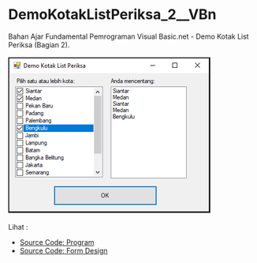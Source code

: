 # DemoKotakListPeriksa_2__VBn
Bahan Ajar Fundamental Pemrograman Visual Basic.net - Demo Kotak List Periksa (Bagian 2).<br><br>
<img src="https://github.com/RizkyKhapidsyah/DemoKotakListPeriksa_2__VBn/blob/master/Demo%20Kotak%20List%20Periksa/result/001.PNG"><br><br>
Lihat : <br>
- <a href="https://github.com/RizkyKhapidsyah/DemoKotakListPeriksa_2__VBn/blob/master/Demo%20Kotak%20List%20Periksa/Form1.vb">Source Code: Program</a><br>
- <a href="https://github.com/RizkyKhapidsyah/DemoKotakListPeriksa_2__VBn/blob/master/Demo%20Kotak%20List%20Periksa/Form1.Designer.vb">Source Code: Form Design</a>
